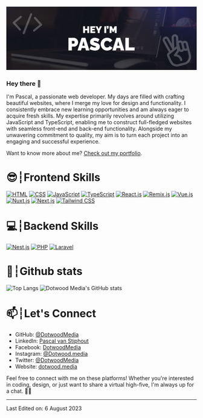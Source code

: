 ![Header](./GitHubHeader.jpg)

### Hey there 👋 <br />
I'm Pascal, a passionate web developer. My days are filled with crafting beautiful websites, where I merge my love for design and functionality. I consistently embrace new learning opportunities and am always eager to acquire fresh skills. My expertise primarily revolves around utilizing JavaScript and TypeScript, enabling me to construct full-fledged websites with seamless front-end and back-end functionality. Alongside my unwavering commitment to quality, my aim is to turn each project into an engaging and successful experience.

Want to know more about me? [Check out my portfolio](https://dotwood.media/portfolio).

# 😎┆Frontend Skills
[![HTML](https://img.shields.io/badge/-HTML-E34F26?style=for-the-badge&logo=html5&logoColor=white)](https://www.w3.org/TR/html52/)
[![CSS](https://img.shields.io/badge/-CSS-1572B6?style=for-the-badge&logo=css3&logoColor=white)](https://www.w3.org/Style/CSS/)
[![JavaScript](https://img.shields.io/badge/-JavaScript-F7DF1E?style=for-the-badge&logo=javascript&logoColor=black)](https://developer.mozilla.org/en-US/docs/Web/JavaScript)
[![TypeScript](https://img.shields.io/badge/-TypeScript-3178C6?style=for-the-badge&logo=typescript&logoColor=white)](https://www.typescriptlang.org/)
[![React.js](https://img.shields.io/badge/-React.js-61DAFB?style=for-the-badge&logo=react&logoColor=black)](https://reactjs.org/)
[![Remix.js](https://img.shields.io/badge/-Remix.js-7E63F3?style=for-the-badge&logo=remix&logoColor=white)](https://remix.run/)
[![Vue.js](https://img.shields.io/badge/-Vue.js-4FC08D?style=for-the-badge&logo=vue.js&logoColor=white)](https://vuejs.org/)
[![Nuxt.js](https://img.shields.io/badge/-Nuxt.js-00C58E?style=for-the-badge&logo=nuxt.js&logoColor=white)](https://nuxtjs.org/)
[![Next.js](https://img.shields.io/badge/-Next.js-000000?style=for-the-badge&logo=next.js&logoColor=white)](https://nextjs.org/)
[![Tailwind CSS](https://img.shields.io/badge/-Tailwind_CSS-38B2AC?style=for-the-badge&logo=tailwind-css&logoColor=white)](https://tailwindcss.com/)

# 💻┆Backend Skills
[![Nest.js](https://img.shields.io/badge/-Nest.js-E0234E?style=for-the-badge&logo=nestjs&logoColor=white)](https://nestjs.com/)
[![PHP](https://img.shields.io/badge/-PHP-777BB4?style=for-the-badge&logo=php&logoColor=white)](https://www.php.net/)
[![Laravel](https://img.shields.io/badge/-Laravel-FF2D20?style=for-the-badge&logo=laravel&logoColor=white)](https://laravel.com/)

# 🚀┆Github stats
![Top Langs](https://github-readme-stats-dotwoodmedia.vercel.app/api/top-langs/?username=dotwoodmedia&theme=github_dark)
![Dotwood Media's GitHub stats](https://github-readme-stats-dotwoodmedia.vercel.app/api?username=dotwoodmedia&show_icons=true&theme=github_dark)

# 📫┆Let's Connect

- GitHub: [@DotwoodMedia](https://github.com/DotwoodMedia)
- LinkedIn: [Pascal van Stiphout](https://www.linkedin.com/in/pascal-van-stiphout)
- Facebook: [DotwoodMedia](https://www.facebook.com/DotwoodMedia)
- Instagram: [@Dotwood.media](https://www.instagram.com/Dotwood.media)
- Twitter: [@DotwoodMedia](https://twitter.com/DotwoodMedia)
- Website: [dotwood.media](https://dotwood.media/)

Feel free to connect with me on these platforms! Whether you're interested in coding, design, or just want to share a virtual high-five, I'm always up for a chat. 🤝🚀

-----
Last Edited on: 6 August 2023
